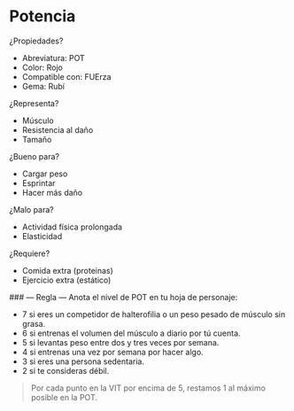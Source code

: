 
Potencia
========

¿Propiedades?
* Abreviatura: POT
* Color: Rojo
* Compatible con: FUErza
* Gema: Rubí

¿Representa?
* Músculo
* Resistencia al daño
* Tamaño

¿Bueno para?
* Cargar peso
* Esprintar
* Hacer más daño

¿Malo para?
* Actividad física prolongada
* Elasticidad

¿Requiere?
* Comida extra (proteinas)
* Ejercicio extra (estático)

### — Regla —
Anota el nivel de POT en tu hoja de personaje:
* 7 si eres un competidor de halterofilia o un peso pesado de músculo sin grasa.
* 6 si entrenas el volumen del músculo a diario por tú cuenta.
* 5 si levantas peso entre dos y tres veces por semana.
* 4 si entrenas una vez por semana por hacer algo.
* 3 si eres una persona sedentaria.
* 2 si te consideras débil.
> Por cada punto en la VIT por encima de 5, restamos 1 al máximo posible en la POT.
